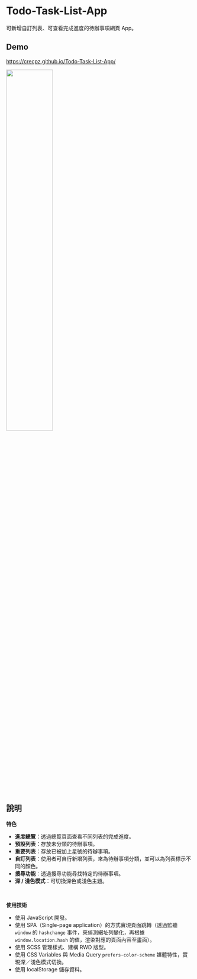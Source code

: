 # Todo-Task-List-App
可新增自訂列表、可查看完成進度的待辦事項網頁 App。


## Demo
https://crecpz.github.io/Todo-Task-List-App/

<img src="https://user-images.githubusercontent.com/81663340/204447623-e5bf41c7-9978-47a1-8341-778c77b3814c.png" width="50%" />

## 說明

**特色**
- **進度總覽**：透過總覽頁面查看不同列表的完成進度。
- **預設列表**：存放未分類的待辦事項。
- **重要列表**：存放已被加上星號的待辦事項。
- **自訂列表**：使用者可自行新增列表，來為待辦事項分類，並可以為列表標示不同的顏色。
- **搜尋功能**：透過搜尋功能尋找特定的待辦事項。
- **深 / 淺色模式**：可切換深色或淺色主題。
<br />

**使用技術**
  - 使用 JavaScript 開發。
  - 使用 SPA（Single-page application）的方式實現頁面跳轉（透過監聽 `window` 的 `hashchange` 事件，來偵測網址列變化，再根據 `window.location.hash` 的值，渲染對應的頁面內容至畫面）。
  - 使用 SCSS 管理樣式、建構 RWD 版型。
  - 使用 CSS Variables 與 Media Query `prefers-color-scheme` 媒體特性，實現深／淺色模式切換。
  - 使用 localStorage 儲存資料。
